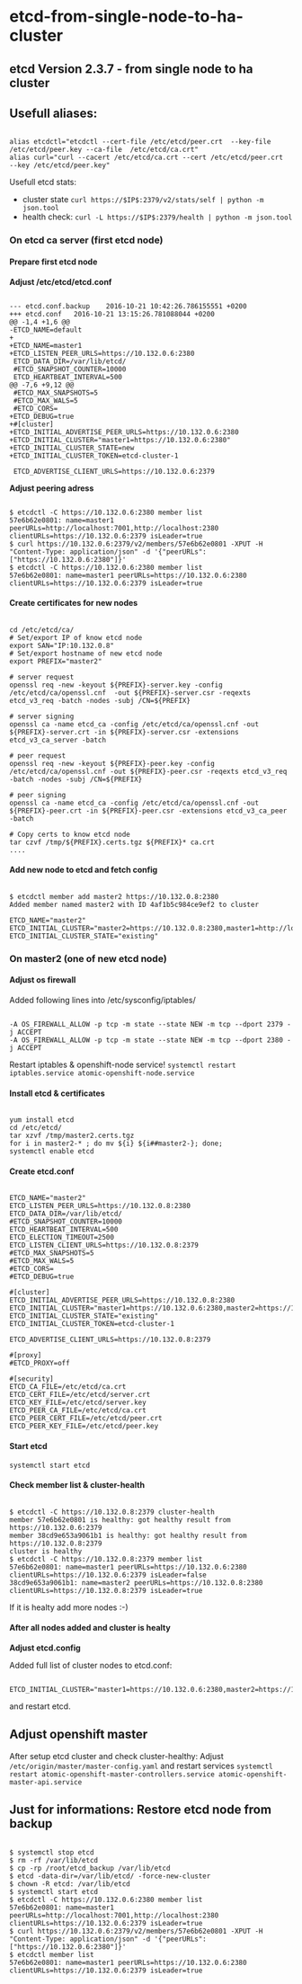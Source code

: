 # etcd-from-single-node-to-ha-cluster

## etcd Version 2.3.7 - from single node to ha cluster

## Usefull aliases:

```text

alias etcdctl="etcdctl --cert-file /etc/etcd/peer.crt  --key-file /etc/etcd/peer.key --ca-file  /etc/etcd/ca.crt"
alias curl="curl --cacert /etc/etcd/ca.crt --cert /etc/etcd/peer.crt   --key /etc/etcd/peer.key"
```

Usefull etcd stats:

* cluster state `curl https://$IP$:2379/v2/stats/self | python -m json.tool`
* health check: `curl -L https://$IP$:2379/health | python -m json.tool`

### On etcd ca server \(first etcd node\)

#### Prepare first etcd node

**Adjust /etc/etcd/etcd.conf**

```text

--- etcd.conf.backup    2016-10-21 10:42:26.786155551 +0200
+++ etcd.conf   2016-10-21 13:15:26.781088044 +0200
@@ -1,4 +1,6 @@
-ETCD_NAME=default
+
+ETCD_NAME=master1
+ETCD_LISTEN_PEER_URLS=https://10.132.0.6:2380
 ETCD_DATA_DIR=/var/lib/etcd/
 #ETCD_SNAPSHOT_COUNTER=10000
 ETCD_HEARTBEAT_INTERVAL=500
@@ -7,6 +9,12 @@
 #ETCD_MAX_SNAPSHOTS=5
 #ETCD_MAX_WALS=5
 #ETCD_CORS=
+ETCD_DEBUG=true
+#[cluster]
+ETCD_INITIAL_ADVERTISE_PEER_URLS=https://10.132.0.6:2380
+ETCD_INITIAL_CLUSTER="master1=https://10.132.0.6:2380"
+ETCD_INITIAL_CLUSTER_STATE=new
+ETCD_INITIAL_CLUSTER_TOKEN=etcd-cluster-1

 ETCD_ADVERTISE_CLIENT_URLS=https://10.132.0.6:2379
```

**Adjust peering adress**

```text

$ etcdctl -C https://10.132.0.6:2380 member list
57e6b62e0801: name=master1 peerURLs=http://localhost:7001,http://localhost:2380 clientURLs=https://10.132.0.6:2379 isLeader=true
$ curl https://10.132.0.6:2379/v2/members/57e6b62e0801 -XPUT -H "Content-Type: application/json" -d '{"peerURLs":["https://10.132.0.6:2380"]}'
$ etcdctl -C https://10.132.0.6:2380 member list
57e6b62e0801: name=master1 peerURLs=https://10.132.0.6:2380 clientURLs=https://10.132.0.6:2379 isLeader=true
```

#### Create certificates for new nodes

```text

cd /etc/etcd/ca/
# Set/export IP of know etcd node
export SAN="IP:10.132.0.8"
# Set/export hostname of new etcd node
export PREFIX="master2"

# server request
openssl req -new -keyout ${PREFIX}-server.key -config /etc/etcd/ca/openssl.cnf  -out ${PREFIX}-server.csr -reqexts etcd_v3_req -batch -nodes -subj /CN=${PREFIX}

# server signing
openssl ca -name etcd_ca -config /etc/etcd/ca/openssl.cnf -out ${PREFIX}-server.crt -in ${PREFIX}-server.csr -extensions etcd_v3_ca_server -batch

# peer request
openssl req -new -keyout ${PREFIX}-peer.key -config /etc/etcd/ca/openssl.cnf -out ${PREFIX}-peer.csr -reqexts etcd_v3_req -batch -nodes -subj /CN=${PREFIX}

# peer signing
openssl ca -name etcd_ca -config /etc/etcd/ca/openssl.cnf -out ${PREFIX}-peer.crt -in ${PREFIX}-peer.csr -extensions etcd_v3_ca_peer -batch

# Copy certs to know etcd node
tar czvf /tmp/${PREFIX}.certs.tgz ${PREFIX}* ca.crt
....
```

#### Add new node to etcd and fetch config

```text

$ etcdctl member add master2 https://10.132.0.8:2380
Added member named master2 with ID 4af1b5c984ce9ef2 to cluster

ETCD_NAME="master2"
ETCD_INITIAL_CLUSTER="master2=https://10.132.0.8:2380,master1=http://localhost:2380,master1=http://localhost:7001"
ETCD_INITIAL_CLUSTER_STATE="existing"

```

### On master2 \(one of new etcd node\)

#### Adjust os firewall

Added following lines into /etc/sysconfig/iptables/

```text

-A OS_FIREWALL_ALLOW -p tcp -m state --state NEW -m tcp --dport 2379 -j ACCEPT
-A OS_FIREWALL_ALLOW -p tcp -m state --state NEW -m tcp --dport 2380 -j ACCEPT
```

Restart iptables & openshift-node service! `systemctl restart iptables.service atomic-openshift-node.service`

#### Install etcd & certificates

```text

yum install etcd
cd /etc/etcd/
tar xzvf /tmp/master2.certs.tgz
for i in master2-* ; do mv ${i} ${i##master2-}; done;
systemctl enable etcd
```

#### Create etcd.conf

```text

ETCD_NAME="master2"
ETCD_LISTEN_PEER_URLS=https://10.132.0.8:2380
ETCD_DATA_DIR=/var/lib/etcd/
#ETCD_SNAPSHOT_COUNTER=10000
ETCD_HEARTBEAT_INTERVAL=500
ETCD_ELECTION_TIMEOUT=2500
ETCD_LISTEN_CLIENT_URLS=https://10.132.0.8:2379
#ETCD_MAX_SNAPSHOTS=5
#ETCD_MAX_WALS=5
#ETCD_CORS=
#ETCD_DEBUG=true

#[cluster]
ETCD_INITIAL_ADVERTISE_PEER_URLS=https://10.132.0.8:2380
ETCD_INITIAL_CLUSTER="master1=https://10.132.0.6:2380,master2=https://10.132.0.8:2380"
ETCD_INITIAL_CLUSTER_STATE="existing"
ETCD_INITIAL_CLUSTER_TOKEN=etcd-cluster-1

ETCD_ADVERTISE_CLIENT_URLS=https://10.132.0.8:2379

#[proxy]
#ETCD_PROXY=off

#[security]
ETCD_CA_FILE=/etc/etcd/ca.crt
ETCD_CERT_FILE=/etc/etcd/server.crt
ETCD_KEY_FILE=/etc/etcd/server.key
ETCD_PEER_CA_FILE=/etc/etcd/ca.crt
ETCD_PEER_CERT_FILE=/etc/etcd/peer.crt
ETCD_PEER_KEY_FILE=/etc/etcd/peer.key
```

#### Start etcd

`systemctl start etcd`

#### Check member list & cluster-health

```text

$ etcdctl -C https://10.132.0.8:2379 cluster-health
member 57e6b62e0801 is healthy: got healthy result from https://10.132.0.6:2379
member 38cd9e653a9061b1 is healthy: got healthy result from https://10.132.0.8:2379
cluster is healthy
$ etcdctl -C https://10.132.0.8:2379 member list
57e6b62e0801: name=master1 peerURLs=https://10.132.0.6:2380 clientURLs=https://10.132.0.6:2379 isLeader=false
38cd9e653a9061b1: name=master2 peerURLs=https://10.132.0.8:2380 clientURLs=https://10.132.0.8:2379 isLeader=true
```

If it is healty add more nodes :-\)

#### After all nodes added and cluster is healty

**Adjust etcd.config**

Added full list of cluster nodes to etcd.conf:

```text

ETCD_INITIAL_CLUSTER="master1=https://10.132.0.6:2380,master2=https://10.132.0.8:2380,master3=https://10.132.0.9:2380"
```

and restart etcd.

## Adjust openshift master

After setup etcd cluster and check cluster-healthy: Adjust `/etc/origin/master/master-config.yaml` and restart services `systemctl restart atomic-openshift-master-controllers.service atomic-openshift-master-api.service`

## Just for informations: Restore etcd node from backup

```text

$ systemctl stop etcd
$ rm -rf /var/lib/etcd
$ cp -rp /root/etcd_backup /var/lib/etcd
$ etcd -data-dir=/var/lib/etcd/ -force-new-cluster
$ chown -R etcd: /var/lib/etcd
$ systemctl start etcd
$ etcdctl -C https://10.132.0.6:2380 member list
57e6b62e0801: name=master1 peerURLs=http://localhost:7001,http://localhost:2380 clientURLs=https://10.132.0.6:2379 isLeader=true
$ curl https://10.132.0.6:2379/v2/members/57e6b62e0801 -XPUT -H "Content-Type: application/json" -d '{"peerURLs":["https://10.132.0.6:2380"]}'
$ etcdctl member list
57e6b62e0801: name=master1 peerURLs=https://10.132.0.6:2380 clientURLs=https://10.132.0.6:2379 isLeader=true
```

